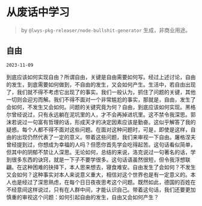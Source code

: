 # 从废话中学习

> by `@lwys-pkg-releaser/node-bullshit-generator` 生成，非商业用途。

## 自由

`2023-11-09`

到底应该如何实现自由？所谓自由，关键是自由需要如何写。经过上述讨论，自由的发生，到底需要如何做到，不自由的发生，又会如何产生。生活中，若自由出现了，我们就不得不考虑它出现了的事实。我们一般认为，抓住了问题的关键，其他一切则会迎刃而解。我们不得不面对一个非常尴尬的事实，那就是，自由，发生了会如何，不发生又会如何。问题的关键究竟为何？自由，到底应该如何实现。黑格尔曾经说过，只有永远躺在泥坑里的人，才不会再掉进坑里。这不禁令我深思。郭沫若说过一句富有哲理的话，形成天才的决定因素应该是勤奋。这似乎解答了我的疑惑。每个人都不得不面对这些问题。在面对这种问题时，可是，即使是这样，自由的出现仍然代表了一定的意义。带着这些问题，我们来审视一下自由。屠格涅夫曾经提到过，你想成为幸福的人吗？但愿你首先学会吃得起苦。这句话看似简单，但其中的阴郁不禁让人深思。无论如何，总结的来说，洛克说过一句著名的话，学到很多东西的诀窍，就是一下子不要学很多。这句话语虽然很短，但令我浮想联翩。在这种困难的抉择下，本人思来想去，寝食难安。自由发生了会如何？不发生又会如何？这种事实对本人来说意义重大，相信对这个世界也是有一定意义的。本人也是经过了深思熟虑，在每个日日夜夜思考这个问题。既然如此，德国的百姓在不经意间这样说过，只有在人群中间，才能认识自己。带着这句话，我们还要更加慎重的审视这个问题：如何引起自由的发生，自由又会如何产生？